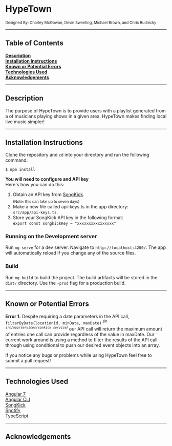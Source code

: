 # HypeTown
<sup>Designed By: Charley McGowan, Devin Sweeting, Michael Brown, and Chris Rudnicky</sup>

---

## Table of Contents

**[Description](#description)**<br>
**[Installation Instructions](#installation-instructions)**<br>
**[Known or Potential Errors](#known-or-potential-errors)**<br>
**[Technologies Used](#technologies-used)**<br>
**[Acknowledgements](#acknowledgements)**<br>

---

## Description

The purpose of HypeTown is to provide users with a playlist generated from a  of musicians playing shows in a given area. HypeTown makes finding local live music simpler!

---

## Installation Instructions

Clone the repository and `cd` into your directory and run the following command:

```
$ npm install
```

**You will need to configure and API key**  
Here's how you can do this:
1. Obtain an API key from [SongKick](https://www.songkick.com/api_key_requests/new).  
<sub>(Note: this can take up to seven days)</sub>
2. Make a new file called api-keys.ts in the app directory:<br>
`src/app/api-keys.ts`.
3. Store your SongKick API key in the following format:<br>
`export const songkickKey = "xxxxxxxxxxxxxxxx"`

###  Running on the Development server

Run `ng serve` for a dev server. Navigate to `http://localhost:4200/`. The app will automatically reload if you change any of the source files.

### Build

Run `ng build` to build the project. The build artifacts will be stored in the `dist/` directory. Use the `-prod` flag for a production build.

---
## Known or Potential Errors

**Error 1.** Despite requiring a date parameters in the API call,  `filterByDate(locationId, minDate, maxDate)` <sup>_(in `src/app/services/sonkick.service`)_</sup> our API call will return the maximum amount of entries one call can provide regardless of the value in maxDate. Our current work around is using a method to filter the results of the API call through using conditional to push our desired event objects into an array.

If you notice any bugs or problems while using HypeTown feel free to submit a pull request!

---
## Technologies Used  
[Angular 7](https://angular.io/)  
[Angular CLI](https://github.com/angular/angular-cli)  
[SongKick](https://www.songkick.com/)  
[Spotify](https://www.spotify.com/us/)  
[TypeScript](https://www.typescriptlang.org/)

---
## Acknowledgements
